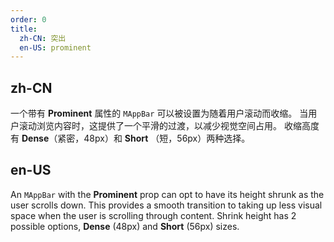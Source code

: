 ```yaml
---
order: 0
title:
  zh-CN: 突出
  en-US: prominent 
---
```


## zh-CN

一个带有 **Prominent** 属性的 `MAppBar` 可以被设置为随着用户滚动而收缩。 当用户滚动浏览内容时，这提供了一个平滑的过渡，以减少视觉空间占用。 收缩高度有 **Dense**（紧密，48px）和 **Short**
（短，56px）两种选择。

## en-US

An `MAppBar` with the **Prominent** prop can opt to have its height shrunk as the user scrolls down. This provides a
smooth transition to taking up less visual space when the user is scrolling through content. Shrink height has 2
possible options, **Dense** (48px) and **Short** (56px) sizes.

